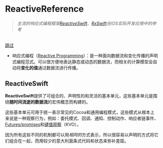 # ReactiveReference
> ###### 主流的响应式编程框架<a href= "https://github.com/ReactiveCocoa/ReactiveSwift" target="_blank">ReactiveSwift</a>、<a href= "https://github.com/ReactiveX/RxSwift" target="_blank">RxSwift</a>在iOS实际开发应用中的参考

[跳过](#build)

- 响应式编程（<a href= "https://en.wikipedia.org/wiki/Reactive_programming" target="_blank">Reactive Programming</a>）：是一种面向数据流和变化传播的声明式编程范式。可以很方便地表达静态或动态的数据流，而相关的计算模型会自动将**变化的值**通过数据流进行传播。

<p id = "build"></p>

## ReactiveSwift

**ReactiveSwift**提供了可组合的、声明性的和灵活的基本单元，这些基本单元是围绕**随时间流逝的数据流**的宏伟概念而构建的。

这些基本单元可用于统一表示常见的Cocoa和通用编程模式，这些模式从根本上来说是一种观察行为，例如：委托模式、回调、通知、控制动作、响应者链事件、[Futures/promises](https://en.wikipedia.org/wiki/Futures_and_promises)和[键值观察](https://developer.apple.com/library/mac/documentation/Cocoa/Conceptual/KeyValueObserving/KeyValueObserving.html)（KVO）。

因为所有这些不同的机制都可以用*相同的*方式表示，所以很容易以声明的方式将它们组合在一起，而用较少的意大利面条式代码和状态来弥补差距。